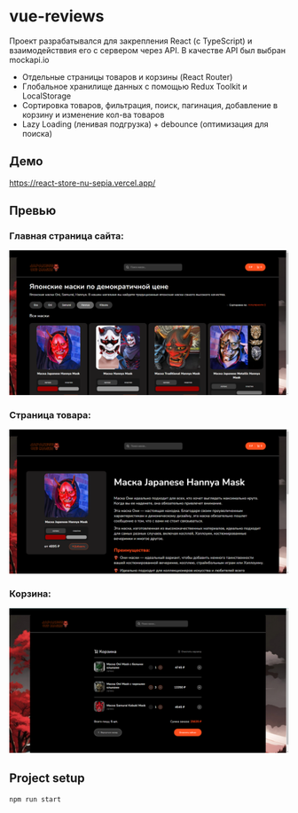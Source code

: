 # vue-reviews

Проект разрабатывался для закрепления React (с TypeScript) и взаимодействвия его с сервером через API. В качестве API был выбран mockapi.io

- Отдельные страницы товаров и корзины (React Router)
- Глобальное хранилище данных с помощью Redux Toolkit и LocalStorage
- Сортировка товаров, фильтрация, поиск, пагинация, добавление в корзину и изменение кол-ва товаров
- Lazy Loading (ленивая подгрузка) + debounce (оптимизация для поиска)

## Демо

https://react-store-nu-sepia.vercel.app/

## Превью

### Главная страница сайта:

![Главная страница сайта](https://github.com/mirich90/react-store/blob/master/1.PNG?raw=true "Главная страница сайта")

### Страница товара:

![Страница товара](https://github.com/mirich90/react-store/blob/master/2.PNG?raw=true "Страница товара")

### Корзина:

![Корзина](https://github.com/mirich90/react-store/blob/master/3.PNG?raw=true "Корзина")

## Project setup

```
npm run start
```
